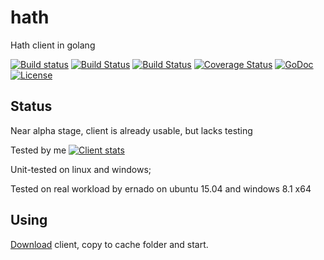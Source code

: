 # hath
Hath client in golang

[![Build status](https://ci.appveyor.com/api/projects/status/c4ft82569b5kd63p/branch/master?svg=true)](https://ci.appveyor.com/project/ernado/hath/branch/master)
[![Build Status](https://travis-ci.org/cydev/hath.svg?branch=master)](https://travis-ci.org/cydev/hath)
[![Build Status](https://ci.cydev.ru/api/badges/cydev/hath/status.svg)](https://ci.cydev.ru/cydev/hath)
[![Coverage Status](https://coveralls.io/repos/cydev/hath/badge.svg)](https://coveralls.io/r/cydev/hath)
[![GoDoc](https://godoc.org/cydev.ru/hath?status.svg)](https://godoc.org/cydev.ru/hath)
[![License](https://img.shields.io/badge/license-MIT-blue.svg)](https://github.com/cydev/hath/blob/master/LICENSE)

## Status
Near alpha stage, client is already usable, but lacks testing

Tested by me
[![Client stats](https://habrastorage.org/files/8c5/954/8fb/8c59548fb4624361ab9c1aee3b925fca.png)](https://github.com/cydev/hath)

Unit-tested on linux and windows;

Tested on real workload by ernado on ubuntu 15.04 and windows 8.1 x64 

## Using

[Download](https://github.com/cydev/hath/releases/latest) client, copy to cache folder and start.
